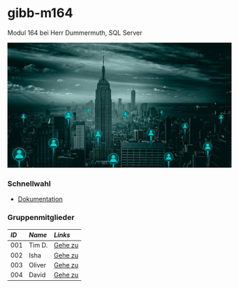 # gibb-m164
Modul 164 bei Herr Dummermuth, SQL Server

[![Thumbnail](Zusatzmaterial/thumbnail.jpg)](./)

### Schnellwahl
- [Dokumentation](Dokumentation/IET-164_Dokumentation_Dummermuth.docx?raw=1)

### Gruppenmitglieder
| ***ID*** | ***Name*** | ***Links***              |
| :----- | :------- |:-----------------------|
| 001    | Tim D.   | [Gehe zu](Student_001) |
| 002    | Isha     | [Gehe zu](Student_002) |
| 003    | Oliver   | [Gehe zu](Student_003) |
| 004    | David    | [Gehe zu](Student_004) |
